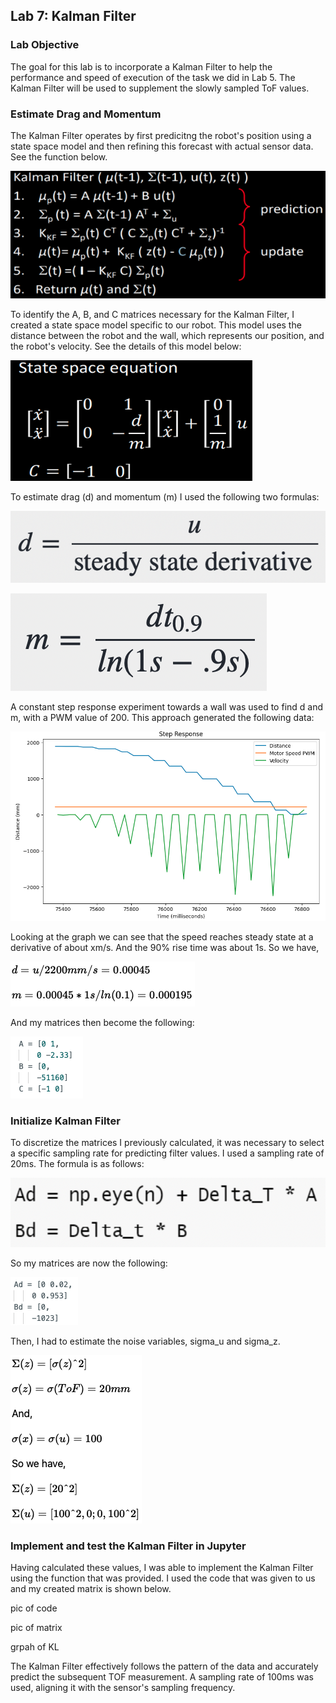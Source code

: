 ## Lab 7: Kalman Filter

### Lab Objective

The goal for this lab is to incorporate a Kalman Filter to help the performance and speed of execution of the task we did in Lab 5. The Kalman Filter will be used to supplement the slowly sampled ToF values.

### Estimate Drag and Momentum

The Kalman Filter operates by first predicitng the robot's position using a state space model and then refining this forecast with actual sensor data. See the function below.

![advert](https://github.com/segergabriel/FastRobots/blob/main/images/7KF1.png?raw=true)

To identify the A, B, and C matrices necessary for the Kalman Filter, I created a state space model specific to our robot. This model uses the distance between the robot and the wall, which represents our position, and the robot's velocity. See the details of this model below:

![advert](https://github.com/segergabriel/FastRobots/blob/main/images/7KF2.png?raw=true)

To estimate drag (d) and momentum (m) I used the following two formulas:

![advert](https://github.com/segergabriel/FastRobots/blob/main/images/7d.png?raw=true)

![advert](https://github.com/segergabriel/FastRobots/blob/main/images/7m.png?raw=true)

A constant step response experiment towards a wall was used to find d and m, with a PWM value of 200. This approach generated the following data:

![advert](https://github.com/segergabriel/FastRobots/blob/main/images/7fig1.png?raw=true)

Looking at the graph we can see that the speed reaches steady state at a derivative of about xm/s. And the 90% rise time was about 1s. So we have,

![advert](https://github.com/segergabriel/FastRobots/blob/main/images/7math.png?raw=true)

And my matrices then become the following:

![advert](https://github.com/segergabriel/FastRobots/blob/main/images/7abc.png?raw=true)


### Initialize Kalman Filter

To discretize the matrices I previously calculated, it was necessary to select a specific sampling rate for predicting filter values. I used a sampling rate of 20ms. The formula is as follows:

![advert](https://github.com/segergabriel/FastRobots/blob/main/images/7initKF.png?raw=true)

So my matrices are now the following:

![advert](https://github.com/segergabriel/FastRobots/blob/main/images/7ad.png?raw=true)

Then, I had to estimate the noise variables, sigma_u and sigma_z.

![advert](https://github.com/segergabriel/FastRobots/blob/main/images/7math2.png?raw=true)

### Implement and test the Kalman Filter in Jupyter

Having calculated these values, I was able to implement the Kalman Filter using the function that was provided. I used the code that was given to us and my created matrix is shown below. 

pic of code

pic of matrix

grpah of KL

The Kalman Filter effectively follows the pattern of the data and accurately predict the subsequent TOF measurement. A sampling rate of 100ms was used, aligning it with the sensor's sampling frequency.
